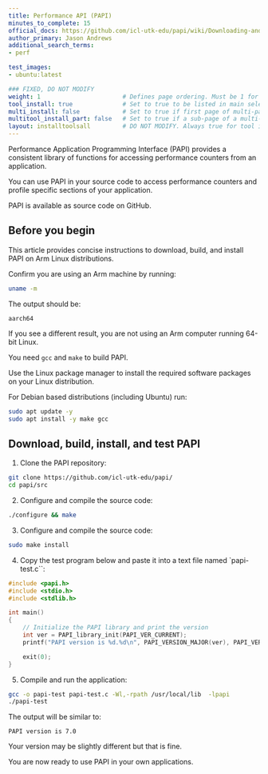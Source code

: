 ```yaml
---
title: Performance API (PAPI)
minutes_to_complete: 15
official_docs: https://github.com/icl-utk-edu/papi/wiki/Downloading-and-Installing-PAPI
author_primary: Jason Andrews
additional_search_terms:
- perf

test_images:
- ubuntu:latest

### FIXED, DO NOT MODIFY
weight: 1                       # Defines page ordering. Must be 1 for first (or only) page.
tool_install: true              # Set to true to be listed in main selection page, else false
multi_install: false            # Set to true if first page of multi-page article, else false
multitool_install_part: false   # Set to true if a sub-page of a multi-page article, else false
layout: installtoolsall         # DO NOT MODIFY. Always true for tool install articles
---
```


Performance Application Programming Interface (PAPI) provides a consistent library of functions for accessing performance counters from an application.

You can use PAPI in your source code to access performance counters and profile specific sections of your application. 

PAPI is available as source code on GitHub.

## Before you begin

This article provides concise instructions to download, build, and install PAPI on Arm Linux distributions.

Confirm you are using an Arm machine by running:

```bash
uname -m
```

The output should be:

```output
aarch64
```

If you see a different result, you are not using an Arm computer running 64-bit Linux.

You need `gcc` and `make` to build PAPI.

Use the Linux package manager to install the required software packages on your Linux distribution. 

For Debian based distributions (including Ubuntu) run:

```bash { target="ubuntu:latest" }
sudo apt update -y
sudo apt install -y make gcc
```

## Download, build, install, and test PAPI

1. Clone the PAPI repository:

```bash { target="ubuntu:latest" }
git clone https://github.com/icl-utk-edu/papi/
cd papi/src
```

2. Configure and compile the source code:

```bash { target="ubuntu:latest" }
./configure && make
```

3. Configure and compile the source code:

```bash { target="ubuntu:latest" }
sudo make install
```

4. Copy the test program below and paste it into a text file named `papi-test.c``:

```C
#include <papi.h>
#include <stdio.h>
#include <stdlib.h>

int main()
{
    // Initialize the PAPI library and print the version
    int ver = PAPI_library_init(PAPI_VER_CURRENT);
    printf("PAPI version is %d.%d\n", PAPI_VERSION_MAJOR(ver), PAPI_VERSION_MINOR(ver));

    exit(0);
}
```

5. Compile and run the application:

```bash { target="ubuntu:latest" }
gcc -o papi-test papi-test.c -Wl,-rpath /usr/local/lib  -lpapi
./papi-test
```

The output will be similar to:

```output
PAPI version is 7.0
```

Your version may be slightly different but that is fine.

You are now ready to use PAPI in your own applications.
